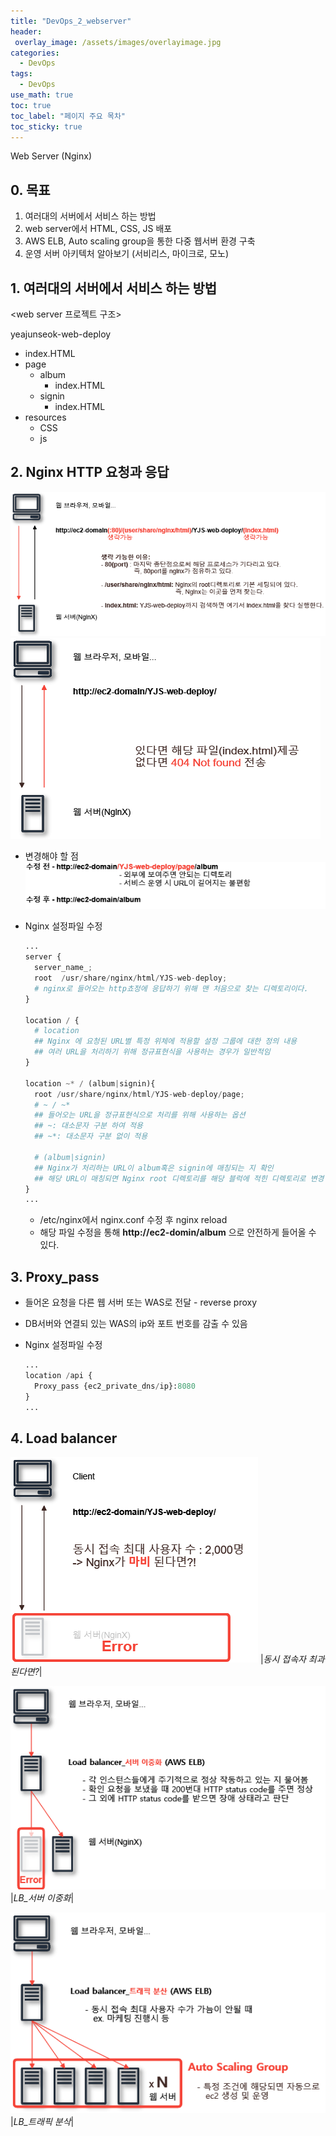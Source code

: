 ```yaml
---
title: "DevOps_2_webserver"
header:
 overlay_image: /assets/images/overlayimage.jpg
categories:
  - DevOps
tags:
  - DevOps
use_math: true
toc: true
toc_label: "페이지 주요 목차"
toc_sticky: true
---
```

Web Server (Nginx)


## 0. 목표
1. 여러대의 서버에서 서비스 하는 방법
2. web server에서 HTML, CSS, JS 배포
3. AWS ELB, Auto scaling group을 통한 다중 웹서버 환경 구축
4. 운영 서버 아키텍처 알아보기 (서비리스, 마이크로, 모노)

## 1. 여러대의 서버에서 서비스 하는 방법
<web server 프로젝트 구조>  

yeajunseok-web-deploy
- index.HTML         
- page                
  - album          
    - index.HTML     
  - signin           
    - index.HTML    
- resources         
  - CSS  
  - js  

## 2. Nginx HTTP 요청과 응답
![webserver_2-1](/assets/images/day2.jpg)
![webserver_2-2](/assets/images/2주차-2.png)

* 변경해야 할 점
![webserver_2-3](/assets/images/2주차-3.png)

* Nginx 설정파일 수정  
  ```python
  ...
  server {
    server_name_;
    root  /usr/share/nginx/html/YJS-web-deploy;
    # nginx로 들어오는 http쵸정에 응답하기 위해 맨 처음으로 찾는 디렉토리이다.
  }

  location / {
    # location
    ## Nginx 에 요청된 URL별 특정 위체에 적용할 설정 그룹에 대한 정의 내용
    ## 여러 URL을 처리하기 위해 정규표현식을 사용하는 경우가 일반적임
  }

  location ~* / (album|signin){
    root /usr/share/nginx/html/YJS-web-deploy/page;
    # ~ / ~*
    ## 들어오는 URL을 정규표현식으로 처리를 위해 사용하는 옵션
    ## ~: 대소문자 구분 하여 적용
    ## ~*: 대소문자 구분 없이 적용

    # (album|signin)
    ## Nginx가 처리하는 URL이 album혹은 signin에 매칭되는 지 확인
    ## 해당 URL이 매칭되면 Nginx root 디렉토리를 해당 블럭에 적힌 디렉토리로 변경
  }
  ...
  ```
  - /etc/nginx에서 nginx.conf 수정 후 nginx reload
  - 해당 파일 수정을 통해 **http://ec2-domin/album** 으로 안전하게 들어올 수 있다.



## 3. Proxy_pass
* 들어온 요청을 다른 웹 서버 또는 WAS로 전달 - reverse proxy
* DB서버와 연결되 있는 WAS의 ip와 포트 번호를 감출 수 있음
* Nginx 설정파일 수정  

  ```python
  ...
  location /api {
    Proxy_pass {ec2_private_dns/ip}:8080
  }
  ...
  ```

## 4. Load balancer
![webserver_2-4](/assets/images/2주차-4.png)
|*동시 접속자 최과 된다면?*|  

![webserver_2-5](/assets/images/2주차-5.png)
|*LB_서버 이중화*|  

![webserver_2-6](/assets/images/2주차-6.png)
|*LB_트래픽 분삭*|  
